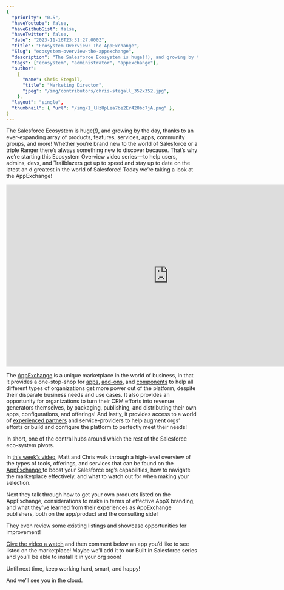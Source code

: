```yaml
---
{
  "priority": "0.5",
  "haveYoutube": false,
  "haveGithubGist": false,
  "haveTwitter": false,
  "date": "2023-11-16T23:31:27.000Z",
  "title": "Ecosystem Overview: The AppExchange",
  "Slug": "ecosystem-overview-the-appexchange",
  "description": "The Salesforce Ecosystem is huge(!), and growing by the day, thanks to an ever-expanding array of products, features, services, apps, community groups, and more! Whether you’re brand new to the world of Salesforce or a triple Ranger there’s always something new to discover because. That’s why we’re starting this Ecosystem Overview video series — to help users, admins, devs, and Trailblazers get up to speed and stay up to date on the latest an d greatest in the world of Salesforce!.",
  "tags": ["ecosystem", "administrator", "appexchange"],
  "author":
    {
      "name": Chris Stegall,
      "title": "Marketing Director",
      "jpeg": "/img/contributors/chris-stegall_352x352.jpg",
    },
  "layout": "single",
  "thumbnail": { "url": "/img/1_lHzUpLea7be2Er42Obc7jA.png" },
}
---
```


The Salesforce Ecosystem is huge(!), and growing by the day, thanks to an ever-expanding array of products, features, services, apps, community groups, and more! Whether you’re brand new to the world of Salesforce or a triple Ranger there’s always something new to discover because. That’s why we’re starting this Ecosystem Overview video series — to help users, admins, devs, and Trailblazers get up to speed and stay up to date on the latest an d greatest in the world of Salesforce!
Today we’re taking a look at the AppExchange!

<iframe src="https://cdn.embedly.com/widgets/media.html?src=https%3A%2F%2Fwww.youtube.com%2Fembed%2FXvCtKwajELs%3Ffeature%3Doembed&amp;display_name=YouTube&amp;url=https%3A%2F%2Fwww.youtube.com%2Fwatch%3Fv%3DXvCtKwajELs&amp;image=https%3A%2F%2Fi.ytimg.com%2Fvi%2FXvCtKwajELs%2Fhqdefault.jpg&amp;key=a19fcc184b9711e1b4764040d3dc5c07&amp;type=text%2Fhtml&amp;schema=youtube" width="854" height="480" frameborder="0" scrolling="no">[https://medium.com/media/bdf9a31c11f92fc37af316b7c3d297e6/href](https://medium.com/media/bdf9a31c11f92fc37af316b7c3d297e6/href)</iframe>

The [AppExchange](https://appexchange.salesforce.com/) is a unique marketplace in the world of business, in that it provides a one-stop-shop for [apps](https://appexchange.salesforce.com/appxStore?type=App), [add-ons](https://appexchange.salesforce.com/appxStore?type=BoltTemplate), and [components](https://appexchange.salesforce.com/appxStore?type=Component) to help all different types of organizations get more power out of the platform, despite their disparate business needs and use cases. It also provides an opportunity for organizations to turn their CRM efforts into revenue generators themselves, by packaging, publishing, and distributing their own apps, configurations, and offerings! And lastly, it provides access to a world of [experienced partners](https://appexchange.salesforce.com/consulting) and service-providers to help augment orgs’ efforts or build and configure the platform to perfectly meet their needs!

In short, one of the central hubs around which the rest of the Salesforce eco-system pivots.

In [this week’s video](https://www.youtube.com/watch?v=XvCtKwajELs), Matt and Chris walk through a high-level overview of the types of tools, offerings, and services that can be found on the [AppExchange ](https://appexchange.salesforce.com/)to boost your Salesforce org’s capabilities, how to navigate the marketplace effectively, and what to watch out for when making your selection.

Next they talk through how to get your own products listed on the AppExchange, considerations to make in terms of effective AppX branding, and what they’ve learned from their experiences as AppExchange publishers, both on the app/product and the consulting side!

They even review some existing listings and showcase opportunities for improvement!

[Give the video a watch](https://www.youtube.com/watch?v=XvCtKwajELs) and then comment below an app you’d like to see listed on the marketplace! Maybe we’ll add it to our Built in Salesforce series and you’ll be able to install it in your org soon!

Until next time, keep working hard, smart, and happy!

And we’ll see you in the cloud.
